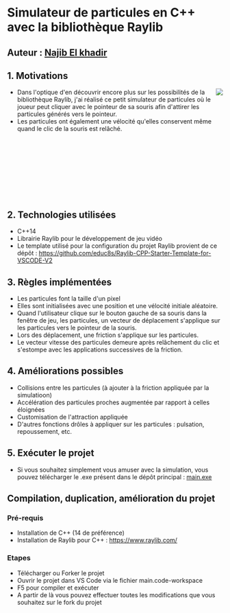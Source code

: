 # Simulateur de particules en C++ avec la bibliothèque Raylib

## Auteur : [Najib El khadir](https://github.com/NajibXY)

## 1. Motivations

<img align="right" src="https://github.com/NajibXY/Particle-Gaggle-using-CPP-and-Raylib/blob/master/assets/particles.gif">

- Dans l'optique d'en découvrir encore plus sur les possibilités de la bibliothèque Raylib, j'ai réalisé ce petit simulateur de particules où le joueur peut cliquer avec le pointeur de sa souris afin d'attirer les particules générés vers le pointeur.
- Les particules ont également une vélocité qu'elles conservent même quand le clic de la souris est relâché.

</br> </br></br> </br></br> </br> </br> </br>
## 2. Technologies utilisées

- C++14
- Librairie Raylib pour le développement de jeu vidéo
- Le template utilisé pour la configuration du projet Raylib provient de ce dépôt : https://github.com/educ8s/Raylib-CPP-Starter-Template-for-VSCODE-V2

## 3. Règles implémentées

- Les particules font la taille d'un pixel
- Elles sont initialisées avec une position et une vélocité initiale aléatoire.
- Quand l'utilisateur clique sur le bouton gauche de sa souris dans la fenêtre de jeu, les particules, un vecteur de déplacement s'applique sur les particules vers le pointeur de la souris.
- Lors des déplacement, une friction s'applique sur les particules.
- Le vecteur vitesse des particules demeure après relâchement du clic et s'estompe avec les applications successives de la friction.
  
## 4. Améliorations possibles

- Collisions entre les particules (à ajouter à la friction appliquée par la simulatioon)
- Accélération des particules proches augmentée par rapport à celles éloignées
- Customisation de l'attraction appliquée
- D'autres fonctions drôles à appliquer sur les particules : pulsation, repoussement, etc.
  
## 5. Exécuter le projet

- Si vous souhaitez simplement vous amuser avec la simulation, vous pouvez télécharger le .exe présent dans le dépôt principal : [main.exe](https://github.com/NajibXY/Particle-Gaggle-using-CPP-and-Raylib/blob/master/main.exe)

## Compilation, duplication, amélioration du projet

### Pré-requis 

- Installation de C++ (14 de préférence)
- Installation de Raylib pour C++ : https://www.raylib.com/

### Etapes

- Télécharger ou Forker le projet
- Ouvrir le projet dans VS Code via le fichier main.code-workspace
- F5 pour compiler et exécuter
- A partir de là vous pouvez effectuer toutes les modifications que vous souhaitez sur le fork du projet
